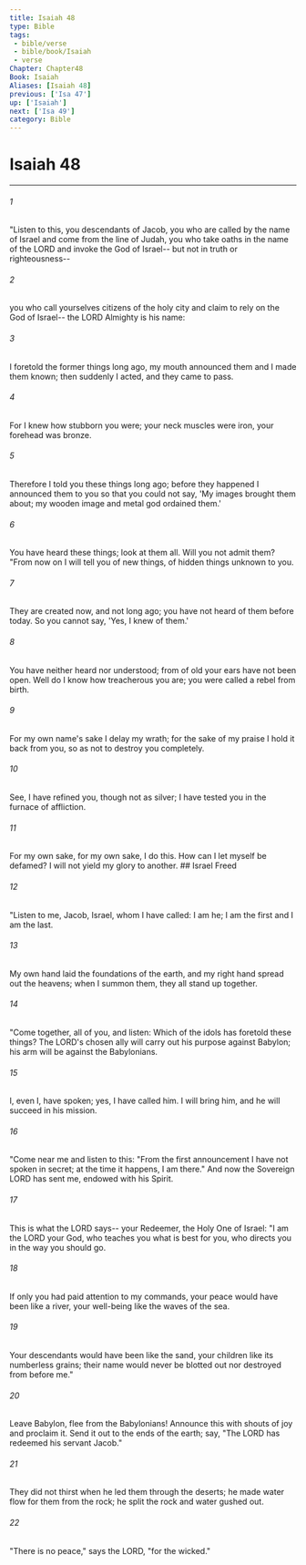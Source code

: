 ```yaml
---
title: Isaiah 48
type: Bible
tags:
 - bible/verse
 - bible/book/Isaiah
 - verse
Chapter: Chapter48
Book: Isaiah
Aliases: [Isaiah 48]
previous: ['Isa 47']
up: ['Isaiah']
next: ['Isa 49']
category: Bible
---
```

# Isaiah 48

***


###### 1 
"Listen to this, you descendants of Jacob, you who are called by the name of Israel and come from the line of Judah, you who take oaths in the name of the LORD and invoke the God of Israel-- but not in truth or righteousness-- 

###### 2 
you who call yourselves citizens of the holy city and claim to rely on the God of Israel-- the LORD Almighty is his name: 

###### 3 
I foretold the former things long ago, my mouth announced them and I made them known; then suddenly I acted, and they came to pass. 

###### 4 
For I knew how stubborn you were; your neck muscles were iron, your forehead was bronze. 

###### 5 
Therefore I told you these things long ago; before they happened I announced them to you so that you could not say, 'My images brought them about; my wooden image and metal god ordained them.' 

###### 6 
You have heard these things; look at them all. Will you not admit them? "From now on I will tell you of new things, of hidden things unknown to you. 

###### 7 
They are created now, and not long ago; you have not heard of them before today. So you cannot say, 'Yes, I knew of them.' 

###### 8 
You have neither heard nor understood; from of old your ears have not been open. Well do I know how treacherous you are; you were called a rebel from birth. 

###### 9 
For my own name's sake I delay my wrath; for the sake of my praise I hold it back from you, so as not to destroy you completely. 

###### 10 
See, I have refined you, though not as silver; I have tested you in the furnace of affliction. 

###### 11 
For my own sake, for my own sake, I do this. How can I let myself be defamed? I will not yield my glory to another. ## Israel Freed 

###### 12 
"Listen to me, Jacob, Israel, whom I have called: I am he; I am the first and I am the last. 

###### 13 
My own hand laid the foundations of the earth, and my right hand spread out the heavens; when I summon them, they all stand up together. 

###### 14 
"Come together, all of you, and listen: Which of the idols has foretold these things? The LORD's chosen ally will carry out his purpose against Babylon; his arm will be against the Babylonians. 

###### 15 
I, even I, have spoken; yes, I have called him. I will bring him, and he will succeed in his mission. 

###### 16 
"Come near me and listen to this: "From the first announcement I have not spoken in secret; at the time it happens, I am there." And now the Sovereign LORD has sent me, endowed with his Spirit. 

###### 17 
This is what the LORD says-- your Redeemer, the Holy One of Israel: "I am the LORD your God, who teaches you what is best for you, who directs you in the way you should go. 

###### 18 
If only you had paid attention to my commands, your peace would have been like a river, your well-being like the waves of the sea. 

###### 19 
Your descendants would have been like the sand, your children like its numberless grains; their name would never be blotted out nor destroyed from before me." 

###### 20 
Leave Babylon, flee from the Babylonians! Announce this with shouts of joy and proclaim it. Send it out to the ends of the earth; say, "The LORD has redeemed his servant Jacob." 

###### 21 
They did not thirst when he led them through the deserts; he made water flow for them from the rock; he split the rock and water gushed out. 

###### 22 
"There is no peace," says the LORD, "for the wicked." 
